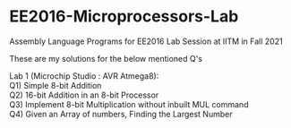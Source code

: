 # EE2016-Microprocessors-Lab
Assembly Language Programs for EE2016 Lab Session at IITM in Fall 2021

These are my solutions for the below mentioned Q's

Lab 1 (Microchip Studio : AVR Atmega8):<br>
Q1) Simple 8-bit Addition <br>
Q2) 16-bit Addition in an 8-bit Processor<br>
Q3) Implement 8-bit Multiplication without inbuilt MUL command<br>
Q4) Given an Array of numbers, Finding the Largest Number<br>
